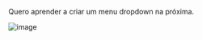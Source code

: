 Quero aprender a criar um menu dropdown na próxima.

![image](https://user-images.githubusercontent.com/115593123/200382543-10db1af4-ebae-4211-afd6-cd33abe2b421.png)
